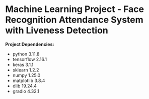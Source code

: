 # Machine Learning Project - Face Recognition Attendance System with Liveness Detection

**Project Dependencies:**
* python 3.11.8
* tensorflow 2.16.1
* keras 3.1.1
* sklearn 1.2.2
* numpy 1.25.0
* matplotlib 3.8.4
* dlib 19.24.4
* gradio 4.32.1